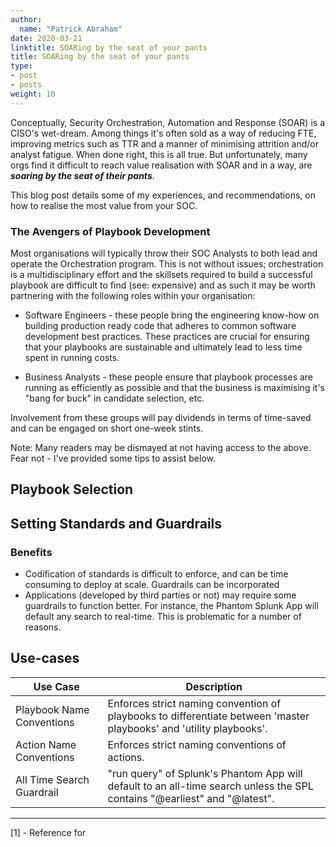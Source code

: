 ```yaml
---
author:
  name: "Patrick Abraham"
date: 2020-03-21
linktitle: SOARing by the seat of your pants 
title: SOARing by the seat of your pants
type:
- post
- posts
weight: 10
---
```


Conceptually, Security Orchestration, Automation and Response (SOAR) is a CISO's wet-dream.  Among things it's often sold as a way of reducing FTE, improving metrics such as TTR and a manner of minimising attrition and/or analyst fatigue.  When done right, this is all true.  But unfortunately, many orgs find it difficult to reach value realisation with SOAR and in a way, are ***soaring by the seat of their pants***.

This blog post details some of my experiences, and recommendations, on how to realise the most value from your SOC.

### The Avengers of Playbook Development
Most organisations will typically throw their SOC Analysts to both lead and operate the Orchestration program.  This is not without issues; orchestration is a multidisciplinary effort and the skillsets required to build a successful playbook are difficult to find (see: expensive) and as such it may be worth partnering with the following roles within your organisation:

* Software Engineers - these people bring the engineering know-how on building production ready code that adheres to common software development best practices.  These practices are crucial for ensuring that your playbooks are sustainable and ultimately lead to less time spent in running costs.  

* Business Analysts - these people ensure that playbook processes are running as efficiently as possible and that the business is maximising it's "bang for buck" in candidate selection, etc. 

Involvement from these groups will pay dividends in terms of time-saved and can be engaged on short one-week stints. 

Note:  Many readers may be dismayed at not having access to the above.  Fear not - I've provided some tips to assist below. 



## Playbook Selection


## Setting Standards and Guardrails

### Benefits
* Codification of standards is difficult to enforce, and can be time consuming to deploy at scale. Guardrails can be incorporated 
* Applications (developed by third parties or not) may require some guardrails to function better. For instance, the Phantom Splunk App will default any search to real-time. This is problematic for a number of reasons.

## Use-cases
|Use Case|Description|
|------|------|
|Playbook Name Conventions|Enforces strict naming convention of playbooks to differentiate between 'master playbooks' and 'utility playbooks'.
|Action Name Conventions|Enforces strict naming conventions of actions.|
|All Time Search Guardrail|"run query" of Splunk's Phantom App will default to an all-time search unless the SPL contains "@earliest" and "@latest".|

---
[1] - Reference for 